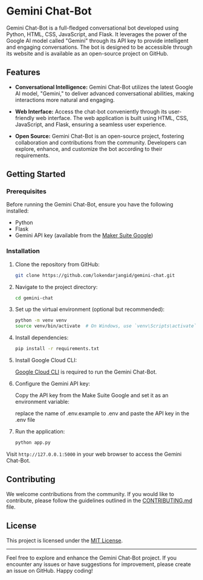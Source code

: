# Gemini Chat-Bot

Gemini Chat-Bot is a full-fledged conversational bot developed using Python, HTML, CSS, JavaScript, and Flask. It leverages the power of the Google AI model called "Gemini" through its API key to provide intelligent and engaging conversations. The bot is designed to be accessible through its website and is available as an open-source project on GitHub.

## Features

- **Conversational Intelligence:** Gemini Chat-Bot utilizes the latest Google AI model, "Gemini," to deliver advanced conversational abilities, making interactions more natural and engaging.

- **Web Interface:** Access the chat-bot conveniently through its user-friendly web interface. The web application is built using HTML, CSS, JavaScript, and Flask, ensuring a seamless user experience.

- **Open Source:** Gemini Chat-Bot is an open-source project, fostering collaboration and contributions from the community. Developers can explore, enhance, and customize the bot according to their requirements.

## Getting Started

### Prerequisites

Before running the Gemini Chat-Bot, ensure you have the following installed:

- Python
- Flask
- Gemini API key (available from the [Maker Suite Google](https://makersuite.google.com/))

### Installation

1. Clone the repository from GitHub:

    ```bash
    git clone https://github.com/lokendarjangid/gemini-chat.git

2. Navigate to the project directory:

    ```bash
    cd gemini-chat
    ```

3. Set up the virtual environment (optional but recommended):

    ```bash
    python -m venv venv
    source venv/bin/activate  # On Windows, use `venv\Scripts\activate`
    ```

4. Install dependencies:

    ```bash
    pip install -r requirements.txt
    ```

5. Install Google Cloud CLI:
    
    [Google Cloud CLI](https://cloud.google.com/sdk/docs/install) is required to run the Gemini Chat-Bot.

6. Configure the Gemini API key:

    Copy the API key from the Make Suite Google and set it as an environment variable:

    replace the name of .env.example to .env and paste the API key in the .env file

7. Run the application:

    ```bash
    python app.py
    ```

Visit `http://127.0.0.1:5000` in your web browser to access the Gemini Chat-Bot.

## Contributing

We welcome contributions from the community. If you would like to contribute, please follow the guidelines outlined in the [CONTRIBUTING.md](CONTRIBUTING.md) file.

## License

This project is licensed under the [MIT License](LICENSE).

---

Feel free to explore and enhance the Gemini Chat-Bot project. If you encounter any issues or have suggestions for improvement, please create an issue on GitHub. Happy coding!
